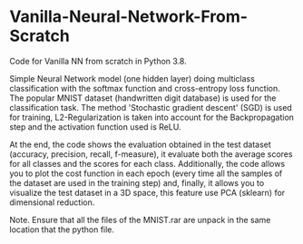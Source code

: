 # Vanilla-Neural-Network-From-Scratch
Code for Vanilla NN from scratch in Python 3.8.

Simple Neural Network model (one hidden layer) doing multiclass classification with the softmax function and cross-entropy loss function. The popular MNIST dataset (handwritten digit database) is used for the classification task. The method 'Stochastic gradient descent' (SGD) is used for training, L2-Regularization is taken into account for the Backpropagation step and the activation function used is ReLU.

At the end, the code shows the evaluation obtained in the test dataset (accuracy, precision, recall, f-measure), it evaluate both the average scores for all classes and the scores for each class. Additionally, the code allows you to plot the cost function in each epoch (every time all the samples of the dataset are used in the training step) and, finally, it allows you to visualize the test dataset in a 3D space, this feature use PCA (sklearn) for dimensional reduction.

Note. Ensure that all the files of the MNIST.rar are unpack in the same location that the python file.
